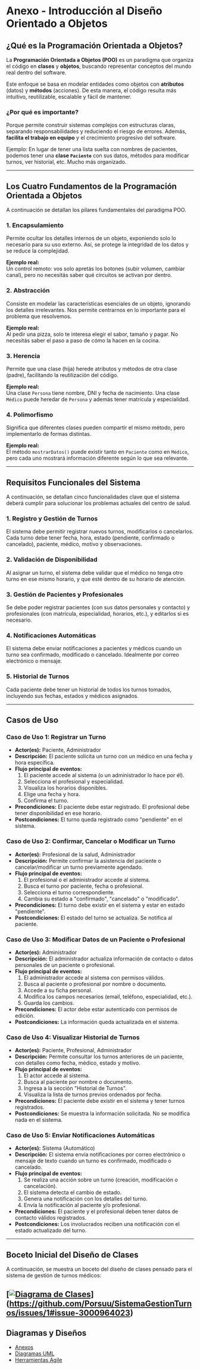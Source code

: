 # Anexo - Introducción al Diseño Orientado a Objetos

##  ¿Qué es la Programación Orientada a Objetos?

La **Programación Orientada a Objetos (POO)** es un paradigma que organiza el código en **clases** y **objetos**, buscando representar conceptos del mundo real dentro del software.

Este enfoque se basa en modelar entidades como objetos con **atributos** (datos) y **métodos** (acciones). De esta manera, el código resulta más intuitivo, reutilizable, escalable y fácil de mantener.

###  ¿Por qué es importante?

Porque permite construir sistemas complejos con estructuras claras, separando responsabilidades y reduciendo el riesgo de errores. Además, **facilita el trabajo en equipo** y el crecimiento progresivo del software.

Ejemplo: En lugar de tener una lista suelta con nombres de pacientes, podemos tener una **clase `Paciente`** con sus datos, métodos para modificar turnos, ver historial, etc. Mucho más organizado.

---

## Los Cuatro Fundamentos de la Programación Orientada a Objetos

A continuación se detallan los pilares fundamentales del paradigma POO.


### 1. Encapsulamiento 

Permite ocultar los detalles internos de un objeto, exponiendo solo lo necesario para su uso externo. Así, se protege la integridad de los datos y se reduce la complejidad.

**Ejemplo real:**  
Un control remoto: vos solo apretás los botones (subir volumen, cambiar canal), pero no necesitás saber qué circuitos se activan por dentro.


### 2. Abstracción 

Consiste en modelar las características esenciales de un objeto, ignorando los detalles irrelevantes. Nos permite centrarnos en lo importante para el problema que resolvemos.

**Ejemplo real:**  
Al pedir una pizza, solo te interesa elegir el sabor, tamaño y pagar. No necesitás saber el paso a paso de cómo la hacen en la cocina.


### 3. Herencia 

Permite que una clase (hija) herede atributos y métodos de otra clase (padre), facilitando la reutilización del código.

**Ejemplo real:**  
Una clase `Persona` tiene nombre, DNI y fecha de nacimiento. Una clase `Médico` puede heredar de `Persona` y además tener matrícula y especialidad.


### 4. Polimorfismo

Significa que diferentes clases pueden compartir el mismo método, pero implementarlo de formas distintas.

**Ejemplo real:**  
El método `mostrarDatos()` puede existir tanto en `Paciente` como en `Médico`, pero cada uno mostrará información diferente según lo que sea relevante.

---

## Requisitos Funcionales del Sistema

A continuación, se detallan cinco funcionalidades clave que el sistema deberá cumplir para solucionar los problemas actuales del centro de salud.


### 1. Registro y Gestión de Turnos

El sistema debe permitir registrar nuevos turnos, modificarlos o cancelarlos. Cada turno debe tener fecha, hora, estado (pendiente, confirmado o cancelado), paciente, médico, motivo y observaciones.


### 2. Validación de Disponibilidad

Al asignar un turno, el sistema debe validar que el médico no tenga otro turno en ese mismo horario, y que esté dentro de su horario de atención.


### 3. Gestión de Pacientes y Profesionales

Se debe poder registrar pacientes (con sus datos personales y contacto) y profesionales (con matrícula, especialidad, horarios, etc.), y editarlos si es necesario.


### 4. Notificaciones Automáticas

El sistema debe enviar notificaciones a pacientes y médicos cuando un turno sea confirmado, modificado o cancelado. Idealmente por correo electrónico o mensaje.


### 5. Historial de Turnos

Cada paciente debe tener un historial de todos los turnos tomados, incluyendo sus fechas, estados y médicos asignados.

---

##  Casos de Uso


###  Caso de Uso 1: Registrar un Turno

- **Actor(es):** Paciente, Administrador
- **Descripción:** El paciente solicita un turno con un médico en una fecha y hora específica.
- **Flujo principal de eventos:**
  1. El paciente accede al sistema (o un administrador lo hace por él).
  2. Selecciona el profesional y especialidad.
  3. Visualiza los horarios disponibles.
  4. Elige una fecha y hora.
  5. Confirma el turno.
- **Precondiciones:** El paciente debe estar registrado. El profesional debe tener disponibilidad en ese horario.
- **Postcondiciones:** El turno queda registrado como "pendiente" en el sistema.

### Caso de Uso 2: Confirmar, Cancelar o Modificar un Turno

- **Actor(es):** Profesional de la salud, Administrador
- **Descripción:** Permite confirmar la asistencia del paciente o cancelar/modificar un turno previamente agendado.
- **Flujo principal de eventos:**
  1. El profesional o el administrador accede al sistema.
  2. Busca el turno por paciente, fecha o profesional.
  3. Selecciona el turno correspondiente.
  4. Cambia su estado a "confirmado", "cancelado" o "modificado".
- **Precondiciones:** El turno debe existir en el sistema y estar en estado "pendiente".
- **Postcondiciones:** El estado del turno se actualiza. Se notifica al paciente.

###  Caso de Uso 3: Modificar Datos de un Paciente o Profesional

- **Actor(es):** Administrador
- **Descripción:** El administrador actualiza información de contacto o datos personales de un paciente o profesional.
- **Flujo principal de eventos:**
  1. El administrador accede al sistema con permisos válidos.
  2. Busca al paciente o profesional por nombre o documento.
  3. Accede a su ficha personal.
  4. Modifica los campos necesarios (email, teléfono, especialidad, etc.).
  5. Guarda los cambios.
- **Precondiciones:** El actor debe estar autenticado con permisos de edición.
- **Postcondiciones:** La información queda actualizada en el sistema.

###  Caso de Uso 4: Visualizar Historial de Turnos

- **Actor(es):** Paciente, Profesional, Administrador
- **Descripción:** Permite consultar los turnos anteriores de un paciente, con detalles como fecha, médico, estado y motivo.
- **Flujo principal de eventos:**
  1. El actor accede al sistema.
  2. Busca al paciente por nombre o documento.
  3. Ingresa a la sección "Historial de Turnos".
  4. Visualiza la lista de turnos previos ordenados por fecha.
- **Precondiciones:** El paciente debe existir en el sistema y tener turnos registrados.
- **Postcondiciones:** Se muestra la información solicitada. No se modifica nada en el sistema.

### Caso de Uso 5: Enviar Notificaciones Automáticas

- **Actor(es):** Sistema (Automático)
- **Descripción:** El sistema envía notificaciones por correo electrónico o mensaje de texto cuando un turno es confirmado, modificado o cancelado.
- **Flujo principal de eventos:**
  1. Se realiza una acción sobre un turno (creación, modificación o cancelación).
  2. El sistema detecta el cambio de estado.
  3. Genera una notificación con los detalles del turno.
  4. Envía la notificación al paciente y/o profesional.
- **Precondiciones:** El paciente y el profesional deben tener datos de contacto válidos registrados.
- **Postcondiciones:** Los involucrados reciben una notificación con el estado actualizado del turno.

---

## Boceto Inicial del Diseño de Clases

A continuación, se muestra un boceto del diseño de clases pensado para el sistema de gestión de turnos médicos:

[[![Diagrama de Clases](diagrama_clases.png)](https://github.com/Porsuu/SistemaGestionTurnos/issues/1#issue-3000964023)](https://github.com/Porsuu/SistemaGestionTurnos/issues/1#issue-3000964023)
---

## Diagramas y Diseños

- [Anexos](anexos.md)
- [Diagramas UML](diagramasUML.md)
- [Herramientas Agile](herramientas_agile.md)

